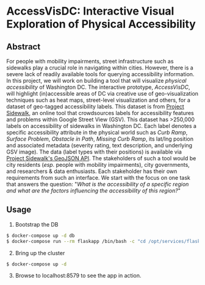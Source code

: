 # AccessVisDC: Interactive Visual Exploration of Physical Accessibility

## Abstract
For people with mobility impairments, street infrastructure such as sidewalks play a crucial role in navigating within cities. However, there is a severe lack of readily available tools for querying accessibility information. In this project, we will work on building a tool that will visualize _physical accessibility_ of Washington DC. The interactive prototype, _AccessVisDC_, will highlight (in)accessible areas of DC via creative use of geo-visualization techniques such as heat maps, street-level visualization and others, for a dataset of geo-tagged accessibility labels. This dataset is from [Project Sidewalk](http://projectsidewalk.io), an online tool that crowdsources labels for accessibility features and problems within Google Street View (GSV). This dataset has >250,000 labels on accessibility of sidewalks in Washington DC. Each label denotes a specific accessibility attribute in the physical world such as _Curb Ramp_, _Surface Problem_, _Obstacle in Path_, _Missing Curb Ramp_, its lat/lng position and associated metadata (severity rating, text description, and underlying GSV image). The data (label types with their positions) is available via [Project Sidewalk's GeoJSON API](http://projectsidewalk.io/api). The stakeholders of such a tool would be city residents (_esp._ people with mobility impairments), city governments, and researchers & data enthusiasts. Each stakeholder has their own requirements from such an interface. We start with the focus on one task that answers the question: "_What is the accessibility of a specific region and what are the factors influencing the accessibility of this region?_"

## Usage

1. Bootstrap the DB
```bash
$ docker-compose up -d db
$ docker-compose run --rm flaskapp /bin/bash -c "cd /opt/services/flaskapp/src && python -c  'import database; database.init_db()'"
```

2. Bring up the cluster
```bash
$ docker-compose up -d
```

3. Browse to localhost:8579 to see the app in action.

